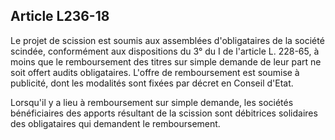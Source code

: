 Article L236-18
----
Le projet de scission est soumis aux assemblées d'obligataires de la société
scindée, conformément aux dispositions du 3° du I de l'article L. 228-65, à
moins que le remboursement des titres sur simple demande de leur part ne soit
offert audits obligataires. L'offre de remboursement est soumise à publicité,
dont les modalités sont fixées par décret en Conseil d'Etat.

Lorsqu'il y a lieu à remboursement sur simple demande, les sociétés
bénéficiaires des apports résultant de la scission sont débitrices solidaires
des obligataires qui demandent le remboursement.
